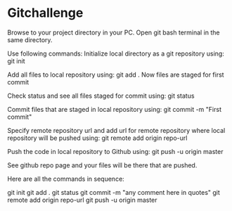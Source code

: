 # Gitchallenge
Browse to your project directory in your PC. Open git bash terminal in the same directory.

Use following commands:
Initialize local directory as a git repository using:
git init

Add all files to local repository using:
git add .
Now files are staged for first commit

Check status and see all files staged for commit using:
git status

Commit files that are staged in local repository using:
git commit -m "First commit"

Specify remote repository url and add url for remote repository where local repository will be pushed using:
git remote add origin repo-url

Push the code in local repository to Github using:
git push -u origin master

See github repo page and your files will be there that are pushed.

Here are all the commands in sequence:

git init
git add .
git status
git commit -m "any comment here in quotes"
git remote add origin repo-url
git push -u origin master
